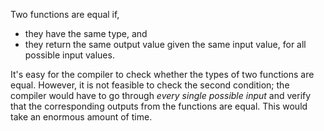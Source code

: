 Two functions are equal if,
- they have the same type, and
- they return the same output value given the same input value, for all
  possible input values.

It's easy for the compiler to check whether the types of two functions are
equal. However, it is not feasible to check the second condition; the compiler
would have to go through *every single possible input* and verify that the
corresponding outputs from the functions are equal. This would take an enormous
amount of time.
